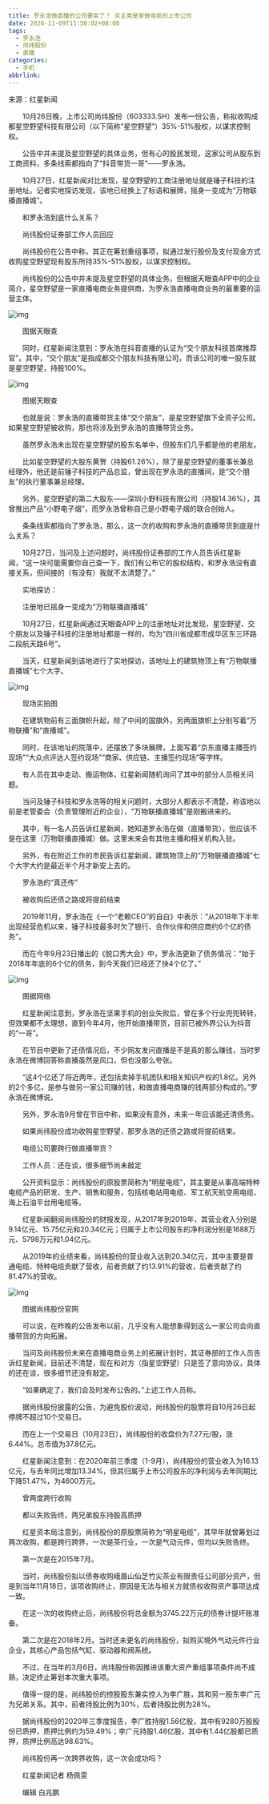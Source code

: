 ```yaml
---
title: 罗永浩做直播的公司要卖了？ 买主竟是家做电缆的上市公司
date: 2020-11-09T11:50:02+08:00
tags:
  - 罗永浩
  - 尚纬股份
  - 直播
categories:
  - 手机
abbrlink:
---
```


来源：红星新闻

　　10月26日晚，上市公司尚纬股份（603333.SH）发布一份公告，称拟收购成都星空野望科技有限公司（以下简称“星空野望”）35%-51%股权，以谋求控制权。

　　公告中并未提及星空野望的具体业务，但有心的股民发现，这家公司从股东到工商资料，多条线索都指向了“抖音带货一哥”——罗永浩。

　　10月27日，红星新闻对比发现，星空野望的工商注册地址就是锤子科技的注册地址。记者实地探访发现，该地已经换上了标语和展牌，摇身一变成为“万物联播直播城”。

　　和罗永浩到底什么关系？

　　尚纬股份证券部工作人员回应

　　尚纬股份在公告中称，其正在筹划重组事项，拟通过发行股份及支付现金方式收购星空野望现有股东所持35%-51%股权，以谋求控制权。

　　尚纬股份的公告中并未提及星空野望的具体业务。但根据天眼查APP中的企业简介，星空野望是一家直播电商业务提供商，为罗永浩直播电商业务的最重要的运营主体。

![img](https://cdn.jsdelivr.net/gh/yakeing/Documentation@main/Hexo/images/7e5d-kcaeqzx5987255.png)

　　图据天眼查

　　同时，红星新闻注意到：罗永浩在抖音直播的认证为“交个朋友科技首席推荐官”。其中，“交个朋友”是指成都交个朋友科技有限公司，而该公司的唯一股东就是星空野望，持股100%。

![img](https://cdn.jsdelivr.net/gh/yakeing/Documentation@main/Hexo/images/8235-kcaeqzx5987259.png)

　　图据天眼查

　　也就是说：罗永浩的直播带货主体“交个朋友”，是星空野望旗下全资子公司。如果星空野望被收购，那也将涉及到罗永浩的直播带货业务。

　　虽然罗永浩未出现在星空野望的股东名单中，但股东们几乎都是他的老朋友。

　　比如星空野望的大股东黄贺（持股61.26%），除了是星空野望的董事长兼总经理外，他还是前锤子科技的产品总监，曾出现在罗永浩的直播间，是“交个朋友”的执行董事兼总经理。

　　另外，星空野望的第二大股东——深圳小野科技有限公司（持股14.36%），其曾推出产品“小野电子烟”，而罗永浩曾称自己是小野电子烟的联合创始人。

　　条条线索都指向了罗永浩，那么，这一次的收购和罗永浩的直播带货到底是什么关系？

　　10月27日，当问及上述问题时，尚纬股份证券部的工作人员告诉红星新闻，“这一块可能需要你自己查一下，我们有公布它的股权结构，和罗永浩没有直接关系，但间接的（有没有）我就不太清楚了。”

　　实地探访：

　　注册地已摇身一变成为“万物联播直播城”

　　10月27日，红星新闻通过天眼查APP上的注册地址对比发现，星空野望、交个朋友以及锤子科技的注册地址都是一样的，均为“四川省成都市成华区东三环路二段航天路6号”。

　　当天，红星新闻到该地进行了实地探访，该地址上的建筑物顶上有“万物联播直播城”七个大字。

![img](https://cdn.jsdelivr.net/gh/yakeing/Documentation@main/Hexo/images/b47a-kcaeqzx5987273.png)

　　现场实拍图

　　在建筑物前有三面旗帜升起，除了中间的国旗外，另两面旗帜上分别写着“万物联播”和“直播城”。

　　同时，在该地址的院落中，还摆放了多块展牌，上面写着“京东直播主播签约现场”“大众点评达人签约现场”“商家、供应链、主播签约现场”等字样。

　　有人员在其中走动、搬运物体，红星新闻随机询问了其中的部分人员相关问题。

　　当问及锤子科技和罗永浩等的相关问题时，大部分人都表示不清楚，称该地以前是老管委会（负责管理附近的企业），“万物联播直播城”是刚搬进来的。

　　其中，有一名人员告诉红星新闻，她知道罗永浩在做（直播带货），但应该不是在这里（万物联播直播城）做。这里未来会有其他主播和相关机构入驻。

　　另外，有在附近工作的市民告诉红星新闻，建筑物顶上的“万物联播直播城”七个大字大约是最近半个月才新安上去的。

　　罗永浩的“真还传”

　　被收购后还债之路或将提前结束

　　2019年11月，罗永浩在《一个“老赖CEO”的自白》中表示：“从2018年下半年出现经营危机以来，锤子科技最多时欠了银行、合作伙伴和供应商约6个亿的债务”。

　　而在今年9月23日播出的《脱口秀大会》中，罗永浩更新了债务情况：“始于2018年年底的6个亿的债务，到今天我们已经还了快4个亿了。”

![img](https://cdn.jsdelivr.net/gh/yakeing/Documentation@main/Hexo/images/482a-kcaeqzx5987279.png)

　　图据网络

　　红星新闻注意到，罗永浩在坚果手机的创业失败后，曾在多个行业兜兜转转，但效果都不太理想，直到今年4月，他开始直播带货，目前已被外界公认为抖音的“一哥”。

　　在节目中更新了还债情况后，不少网友发问直播是不是真的那么赚钱，当时罗永浩在微博回答称直播虽然是风口，但也没那么夸张。

　　“这4个亿还了将近两年，还包括卖掉手机团队和相关知识产权的1.8亿。另外的2个多亿，是参与做另一家公司赚的钱，和做直播电商赚的钱两部分构成的。”罗永浩在微博说。

　　另外，罗永浩9月曾在节目中称，如果没有意外，未来一年应该能还清债务。

　　如果尚纬股份成功收购星空野望，那罗永浩的还债之路或将提前结束。

　　电缆公司要跨行做直播带货？

　　工作人员：还在谈，很多细节尚未敲定

　　公开资料显示：尚纬股份的原股票简称为“明星电缆”，其主要是从事高端特种电缆产品的研发、生产、销售和服务，包括核电站用电缆、军工航天航空用电缆、海上石油平台用电缆等。

　　红星新闻翻阅尚纬股份的财报发现，从2017年到2019年，其营业收入分别是9.14亿元、15.75亿元和20.34亿元；归属于上市公司股东的净利润分别是1688万元、5798万元和1.04亿元。

　　从2019年的业绩来看，尚纬股份的营业收入达到20.34亿元，其中主要是普通电缆、特种电缆贡献了营收，前者贡献了约13.91%的营收，后者贡献了约81.47%的营收。

![img](https://cdn.jsdelivr.net/gh/yakeing/Documentation@main/Hexo/images/a1ed-kcaeqzx5987287.png)

　　图据尚纬股份官网

　　可以说，在昨晚的公告发布以前，几乎没有人能想象得到这么一家公司会向直播带货的方向拓展。

　　当问及尚纬股份未来在直播电商业务上的拓展计划时，其证券部的工作人员告诉红星新闻，目前还不清楚，现在和对方（指星空野望）只是签了意向协议，具体的还在谈，很多细节还没有敲定。

　　“如果确定了，我们会及时发布公告的。”上述工作人员称。

　　据尚纬股份披露的公告，为避免股价波动，尚纬股份的股票将自10月26日起停牌不超过10个交易日。

　　而在上一个交易日（10月23日），尚纬股份的收盘价为7.27元/股，涨6.44%。总市值为37.8亿元。

　　红星新闻注意到：在2020年前三季度（1-9月），尚纬股份的营业收入为16.13亿元，与去年同比增加13.34%，但其归属于上市公司股东的净利润与去年同期比下降51.47%，为4600万元。

　　曾两度跨行收购

　　都以失败告终，两兄弟股东持股高质押

　　红星资本局注意到，尚纬股份的原股票简称为“明星电缆”，其早年就曾筹划过两次收购，都是跨行跨界，一次是茶行业，一次是气动元件，但均以失败告终。

　　第一次是在2015年7月。

　　当时，尚纬股份拟以债券收购峨眉山仙芝竹尖茶业有限责任公司部分资产，但是到当年11月18日，该项收购终止，原因是无法与相关方就债权收购资产事项达成一致。

　　在这一次的收购终止后，尚纬股份将总金额为3745.22万元的债券计提坏账准备。

　　第二次是在2018年2月。当时还未更名的尚纬股份，拟购买境外气动元件行业企业，其核心产品包括气缸、驱动器和阀系统。

　　不过，在当年的3月6日，尚纬股份称因推进该重大资产重组事项条件尚不成熟，决定终止筹划本次重大事项。

　　值得一提的是，尚纬股份的控股股东兼实控人为李广胜，其和另一股东李广元为兄弟关系。其中，前者持股比例为30%，后者持股比例为28%。

　　据尚纬股份的2020年三季度报告，李广胜持股1.56亿股，其中有9280万股股份已质押，质押比例约为59.49%；李广元持股1.46亿股，其中有1.44亿股都已质押，质押比例高达98.63%。

　　尚纬股份再一次跨界收购，这一次会成功吗？

　　红星新闻记者 杨佩雯

　　编辑 白兆鹏